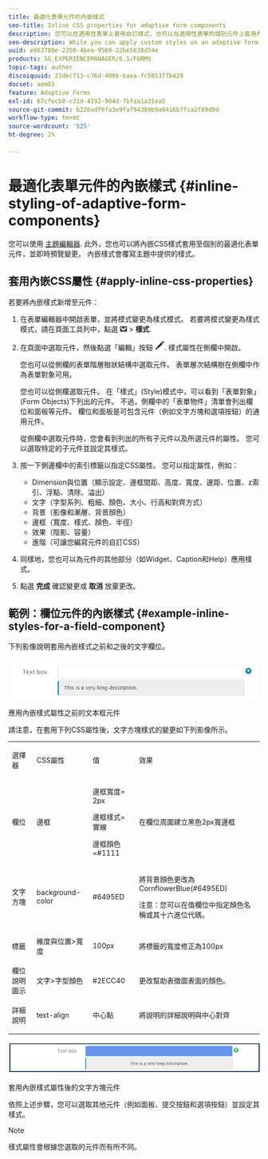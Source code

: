 ```yaml
---
title: 最適化表單元件的內嵌樣式
seo-title: Inline CSS properties for adaptive form components
description: 您可以在適用性表單上套用自訂樣式，也可以在適用性表單的個別元件上套用內嵌CSS屬性。
seo-description: While you can apply custom styles on an adaptive form, you can also apply inline CSS properties on individual components of an adaptive form.
uuid: e863780e-2250-4bea-9569-22be5638d54e
products: SG_EXPERIENCEMANAGER/6.5/FORMS
topic-tags: author
discoiquuid: 21dec713-c76d-408b-baea-fc585377b429
docset: aem65
feature: Adaptive Forms
exl-id: 67cfecb8-c31d-4192-904d-7bfaa1a31ea5
source-git-commit: b220adf6fa3e9faf94389b9a9416b7fca2f89d9d
workflow-type: tm+mt
source-wordcount: '525'
ht-degree: 2%

---
```


# 最適化表單元件的內嵌樣式 {#inline-styling-of-adaptive-form-components}

您可以使用 [主題編輯器](../../forms/using/themes.md). 此外，您也可以將內嵌CSS樣式套用至個別的最適化表單元件，並即時預覽變更。 內嵌樣式會覆寫主題中提供的樣式。

## 套用內嵌CSS屬性 {#apply-inline-css-properties}

若要將內嵌樣式新增至元件：

1. 在表單編輯器中開啟表單，並將模式變更為樣式模式。 若要將模式變更為樣式模式，請在頁面工具列中，點選 ![畫布下拉式清單](assets/canvas-drop-down.png) > **樣式**.
1. 在頁面中選取元件，然後點選「編輯」按鈕 ![編輯按鈕](assets/edit-button.png). 樣式屬性在側欄中開啟。

   您也可以從側欄的表單階層樹狀結構中選取元件。 表單層次結構樹在側欄中作為表單對象可用。

   您也可以從側欄選取元件。 在「樣式」(Style)模式中，可以看到「表單對象」(Form Objects)下列出的元件。 不過，側欄中的「表單物件」清單會列出欄位和面板等元件。 欄位和面板是可包含元件（例如文字方塊和選項按鈕）的通用元件。

   從側欄中選取元件時，您會看到列出的所有子元件以及所選元件的屬性。 您可以選取特定的子元件並設定其樣式。

1. 按一下側邊欄中的索引標籤以指定CSS屬性。 您可以指定屬性，例如：

   * Dimension與位置（顯示設定、邊框間距、高度、寬度、邊距、位置、z索引、浮點、清除、溢出）
   * 文字（字型系列、粗細、顏色、大小、行高和對齊方式）
   * 背景（影像和漸層、背景顏色）
   * 邊框（寬度、樣式、顏色、半徑）
   * 效果（陰影、容量）
   * 進階（可讓您編寫元件的自訂CSS）

1. 同樣地，您也可以為元件的其他部分（如Widget、Caption和Help）應用樣式。
1. 點選 **完成** 確認變更或 **取消** 放棄更改。

## 範例：欄位元件的內嵌樣式 {#example-inline-styles-for-a-field-component}

下列影像說明套用內嵌樣式之前和之後的文字欄位。

![套用內嵌樣式之前的文字方塊元件](assets/no-style.png)

應用內嵌樣式屬性之前的文本框元件

請注意，在套用下列CSS屬性後，文字方塊樣式的變更如下列影像所示。

<table>
 <tbody>
  <tr>
   <td><p>選擇器</p> </td>
   <td><p>CSS屬性</p> </td>
   <td><p>值</p> </td>
   <td><p>效果</p> </td>
  </tr>
  <tr>
   <td><p>欄位</p> </td>
   <td><p>邊框</p> </td>
   <td><p>邊框寬度= 2px</p> <p>邊框樣式=實線</p> <p>邊框顏色=#1111</p> </td>
   <td><p>在欄位周圍建立黑色2px寬邊框</p> </td>
  </tr>
  <tr>
   <td><p>文字方塊</p> </td>
   <td><p>background-color</p> </td>
   <td><p>#6495ED</p> </td>
   <td><p>將背景顏色更改為CornflowerBlue(#6495ED)</p> <p>注意：您可以在值欄位中指定顏色名稱或其十六進位代碼。</p> </td>
  </tr>
  <tr>
   <td><p>標籤</p> </td>
   <td><p>維度與位置&gt;寬度</p> </td>
   <td><p>100px</p> </td>
   <td><p>將標籤的寬度修正為100px</p> </td>
  </tr>
  <tr>
   <td>欄位說明圖示</td>
   <td>文字&gt;字型顏色</td>
   <td>#2ECC40</td>
   <td>更改幫助表徵圖表面的顏色。</td>
  </tr>
  <tr>
   <td><p>詳細說明</p> </td>
   <td><p>text-align</p> </td>
   <td><p>中心點</p> </td>
   <td><p>將說明的詳細說明與中心對齊</p> </td>
  </tr>
 </tbody>
</table>

![套用內嵌樣式之後的文字方塊樣式](assets/applied-style.png)

套用內嵌樣式屬性後的文字方塊元件

依照上述步驟，您可以選取其他元件（例如面板、提交按鈕和選項按鈕）並設定其樣式。

>[!NOTE]
>
>樣式屬性會根據您選取的元件而有所不同。
